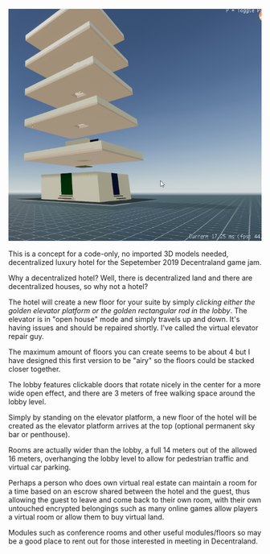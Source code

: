 
![Tipan Hoouse Pre-Alpha](media/tipanhouseoutside.png)

This is a concept for a code-only, no imported 3D models needed, decentralized luxury hotel for the Sepetember 2019 Decentraland game jam.

Why a decentralized hotel? Well, there is decentralized land and there are decentralized houses, so why not a hotel?

The hotel will create a new floor for your suite by simply *clicking either the golden elevator platform or the golden rectangular rod in the lobby*. The elevator is in "open house" mode and simply travels up and down. It's having issues and should be repaired shortly. I've called the virtual elevator repair guy.

The maximum amount of floors you can create seems to be about 4 but I have designed this first version to be "airy" so the floors could be stacked closer together.

The lobby features clickable doors that rotate nicely in the center for a more wide open effect, and there are 3 meters of free walking space around the lobby level.

Simply by standing on the elevator platform, a new floor of the hotel will be created as the elevator platform arrives at the top (optional permanent sky bar or penthouse).

Rooms are actually wider than the lobby, a full 14 meters out of the allowed 16 meters, overhanging the lobby level to allow for pedestrian traffic and virtual car parking.

Perhaps a person who does own virtual real estate can maintain a room for a time based on an escrow shared between the hotel and the guest, thus allowing the guest to leave and come back to their own room, with their own untouched encrypted belongings such as many online games allow players a virtual room or allow them to buy virtual land.

Modules such as conference rooms and other useful modules/floors so may be a good place to rent out for those interested in meeting in Decentraland.
